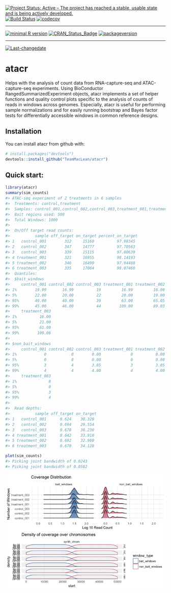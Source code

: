 
[![Project Status: Active – The project has reached a stable, usable state and is being actively developed.](http://www.repostatus.org/badges/latest/active.svg)](http://www.repostatus.org/#active) [![Build Status](https://travis-ci.org/TeamMacLean/atacr.svg?branch=master)](https://travis-ci.org/TeamMacLean/atacr) [![codecov](https://codecov.io/gh/TeamMacLean/atacr/branch/master/graph/badge.svg)](https://codecov.io/gh/TeamMacLean/atacr)

------------------------------------------------------------------------

[![minimal R version](https://img.shields.io/badge/R%3E%3D-3.0.0-6666ff.svg)](https://cran.r-project.org/) [![CRAN\_Status\_Badge](http://www.r-pkg.org/badges/version/atacr)](https://cran.r-project.org/package=atacr) [![packageversion](https://img.shields.io/badge/Package%20version-0.4.13-orange.svg?style=flat-square)](commits/master)

------------------------------------------------------------------------

[![Last-changedate](https://img.shields.io/badge/last%20change-2017--11--01-yellowgreen.svg)](/commits/master)

<!-- README.md is generated from README.Rmd. Please edit that file -->
atacr
=====

Helps with the analysis of count data from RNA-capture-seq and ATAC-capture-seq experiments. Using BioConductor RangedSummarizedExperiment objects, atacr implements a set of helper functions and quality control plots specific to the analysis of counts of reads in windows across genomes. Especially, atacr is useful for performing sample normalizations and for easily running bootstrap and Bayes factor tests for differentially accessible windows in common reference designs.

Installation
------------

You can install atacr from github with:

``` r
# install.packages("devtools")
devtools::install_github("TeamMacLean/atacr")
```

Quick start:
------------

``` r
library(atacr)
summary(sim_counts)
#> ATAC-seq experiment of 2 treatments in 6 samples
#>  Treatments: control,treatment 
#>  Samples: control_001,control_002,control_003,treatment_001,treatment_002,treatment_003 
#>  Bait regions used: 500 
#>  Total Windows: 1000 
#>  
#>  On/Off target read counts:
#>           sample off_target on_target percent_on_target
#> 1   control_001        312     15160          97.98345
#> 2   control_002        347     14777          97.70563
#> 3   control_003        339     15115          97.80639
#> 4 treatment_001        321     16955          98.14193
#> 5 treatment_002        346     16490          97.94488
#> 6 treatment_003        335     17064          98.07460 
#>  Quantiles: 
#>  $bait_windows
#>     control_001 control_002 control_003 treatment_001 treatment_002
#> 1%        19.99       16.99          19         16.99         16.00
#> 5%        22.00       20.00          22         20.00         19.00
#> 95%       40.00       40.00          39         63.00         65.05
#> 99%       45.00       46.00          44        109.00         89.03
#>     treatment_003
#> 1%          16.00
#> 5%          21.00
#> 95%         61.00
#> 99%        109.06
#> 
#> $non_bait_windows
#>     control_001 control_002 control_003 treatment_001 treatment_002
#> 1%            0           0        0.00             0          0.00
#> 5%            0           0        0.00             0          0.00
#> 95%           3           4        3.05             3          3.05
#> 99%           4           4        4.00             4          4.00
#>     treatment_003
#> 1%              0
#> 5%              0
#> 95%             3
#> 99%             4
#>  
#>  Read depths:
#>           sample off_target on_target
#> 1   control_001      0.624    30.320
#> 2   control_002      0.694    29.554
#> 3   control_003      0.678    30.230
#> 4 treatment_001      0.642    33.910
#> 5 treatment_002      0.692    32.980
#> 6 treatment_003      0.670    34.128
```

``` r
plot(sim_counts)
#> Picking joint bandwidth of 0.0243
#> Picking joint bandwidth of 0.0582
```

![](README-unnamed-chunk-2-1.png)
